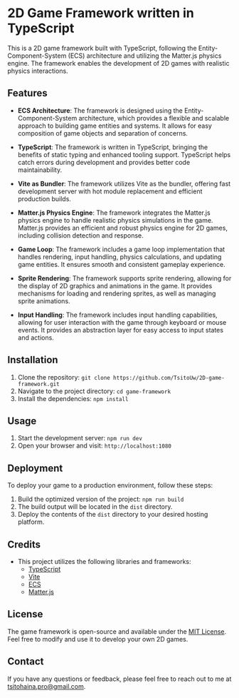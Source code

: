 # 2D Game Framework written in TypeScript

This is a 2D game framework built with TypeScript, following the Entity-Component-System (ECS) architecture and utilizing the Matter.js physics engine. The framework enables the development of 2D games with realistic physics interactions.

## Features

- **ECS Architecture**: The framework is designed using the Entity-Component-System architecture, which provides a flexible and scalable approach to building game entities and systems. It allows for easy composition of game objects and separation of concerns.

- **TypeScript**: The framework is written in TypeScript, bringing the benefits of static typing and enhanced tooling support. TypeScript helps catch errors during development and provides better code maintainability.

- **Vite as Bundler**: The framework utilizes Vite as the bundler, offering fast development server with hot module replacement and efficient production builds.

- **Matter.js Physics Engine**: The framework integrates the Matter.js physics engine to handle realistic physics simulations in the game. Matter.js provides an efficient and robust physics engine for 2D games, including collision detection and response.

- **Game Loop**: The framework includes a game loop implementation that handles rendering, input handling, physics calculations, and updating game entities. It ensures smooth and consistent gameplay experience.

- **Sprite Rendering**: The framework supports sprite rendering, allowing for the display of 2D graphics and animations in the game. It provides mechanisms for loading and rendering sprites, as well as managing sprite animations.

- **Input Handling**: The framework includes input handling capabilities, allowing for user interaction with the game through keyboard or mouse events. It provides an abstraction layer for easy access to input states and actions.

## Installation

1. Clone the repository: `git clone https://github.com/TsitoUw/2D-game-framework.git`
2. Navigate to the project directory: `cd game-framework`
3. Install the dependencies: `npm install`

## Usage

1. Start the development server: `npm run dev`
2. Open your browser and visit: `http://localhost:1080`

## Deployment

To deploy your game to a production environment, follow these steps:

1. Build the optimized version of the project: `npm run build`
2. The build output will be located in the `dist` directory.
3. Deploy the contents of the `dist` directory to your desired hosting platform.

## Credits

- This project utilizes the following libraries and frameworks:
  - [TypeScript](https://www.typescriptlang.org)
  - [Vite](https://vitejs.dev)
  - [ECS](https://en.wikipedia.org/wiki/Entity%E2%80%93component%E2%80%93system)
  - [Matter.js](https://brm.io/matter-js/)
  
## License

The game framework is open-source and available under the [MIT License](LICENSE). Feel free to modify and use it to develop your own 2D games.

## Contact

If you have any questions or feedback, please feel free to reach out to me at [tsitohaina.pro@gmail.com](mailto:tsitohaina.pro@gmail.com).
